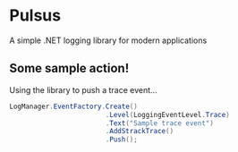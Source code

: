 Pulsus
======

A simple .NET logging library for modern applications

Some sample action!
-------------------

Using the library to push a trace event...
```csharp
LogManager.EventFactory.Create()
						.Level(LoggingEventLevel.Trace)
						.Text("Sample trace event")
						.AddStrackTrace()
						.Push();
```	
	
